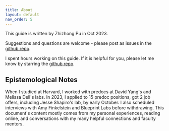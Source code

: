 ```yaml
---
title: About
layout: default
nav_order: 5
---
```


This guide is written by Zhizhong Pu in Oct 2023. 

Suggestions and questions are welcome - please post as issues in the [github repo](https://github.com/zhizhongpu/predocguide/issues).

I spent hours working on this guide. If it is helpful for you, please let me know by starring the [github repo](https://github.com/zhizhongpu/predocguide/).

## Epistemological Notes
When I studied at Harvard, I worked with predocs at David Yang's and Melissa Dell's labs. In 2023, I applied to 15 predoc positions, got 2 job offers, including Jesse Shapiro's lab, by early October. I also scheduled interviews with Amy Finkelstein and Blueprint Labs before withdrawing. This document's content mostly comes from my personal experiences, reading online, and conversations with my many helpful connections and faculty mentors.

[Just the Docs]: https://just-the-docs.github.io/just-the-docs/
[GitHub Pages]: https://docs.github.com/en/pages
[README]: https://github.com/just-the-docs/just-the-docs-template/blob/main/README.md
[Jekyll]: https://jekyllrb.com
[GitHub Pages / Actions workflow]: https://github.blog/changelog/2022-07-27-github-pages-custom-github-actions-workflows-beta/
[use this template]: https://github.com/just-the-docs/just-the-docs-template/generate
